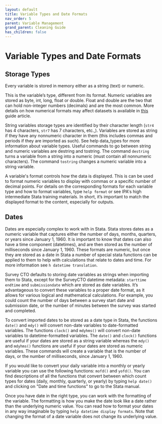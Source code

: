 ```yaml
---
layout: default
title: Variable Types and Date Formats
nav_order: 5
parent: Variable Management
grand_parent: Cleaning Guide
has_children: false
---
```


# Variable Types and Date Formats

## Storage Types

Every variable is stored in memory either as a string (text) or numeric. 

This is the variable’s type, different from its format. Numeric variables are stored as byte, int, long, float or double. Float and double are the two that can hold non-integer numbers (decimals) and are the most common. More details on how numerical formats may affect datasets is available in [this](https://github.com/PovertyAction/guides/blob/master/CleaningGuide/01%20Raw%20Survey%20Data%20Management/11%20Numerical%20Formats.md) guide article.

String variables storage types are identified by their character length (`str4` has 4 characters, `str7` has 7 characters, etc.,). Variables are stored as string if they have any nonnumeric character in them (this includes commas and periods if they are imported as such). See help data_types for more information about variable types. Useful commands to go between string and numeric variables are destring and tostring. The command `destring` turns a variable from a string into a numeric (must contain all nonnumeric characters). The command `tostring` changes a numeric variable into a string variable. 

A variable's format controls how the data is displayed. This is can be used to format numeric variables to display with commas or a specific number of decimal points. For details on the corresponding formats for each variable type and how to format variables, type `help format` or see IPA's high intermediate Stata training materials. In short, it’s important to match the displayed format to the content, especially for outputs.

## Dates
Dates are especially complex to work with in Stata. Stata stores dates as a numeric variable that captures either the number of days, months, quarters, or years since January 1, 1960. It is important to know that dates can also have a time component (datetimes), and are then stored as the number of milliseconds since January 1, 1960. These formats are numeric, but once they are stored as a date in Stata a number of special stata functions can be applied to them to help with calculations that relate to dates and time. For more information see `h datetime translation`.

Survey CTO defaults to storing date variables as strings when importing them to Stata, except for the SurveyCTO datetime metadata: `starttime` `endtime` and `submissiondate` which are stored as date variables. It’s advantageous to convert these variables to a proper date format, as it allows for various logical and mathematical calculations. For example, you could count the number of days between a survey start date and submission date, or the number of minutes between the survey was started and completed. 

To convert imported dates to be stored as a date type in Stata, the functions `date()` and `mdy()` will convert non-date variables to date-formatted variables. The functions `clock()` and `mdyhms()` will convert non-date variables to datetime-formatted variables. The `date()` and `clock()` functions are useful if your dates are stored as a string variable whereas the `mdy()` and `mdyhms()` functions are useful if your dates are stored as numeric variables. These commands will create a variable that is the number of days, or the number of milliseconds, since January 1, 1960. 

If you would like to convert your daily variable into a monthly or yearly variable you can use the following functions: `mofd()` and `yofd()`. You can find descriptions of all the functions that convert between which count types for dates (daily, monthly, quarterly, or yearly) by typing `help date()` and clicking on "Date and time functions" to go to the Stata manual. 

Once you have date in the right type, you can work with the formatting of the variable. The formatting is how you make the date look like a date rather than the underlying numeric value.  You can read how to format your dates in any way imaginable by typing `help datetime display formats`. Note that changing the format of a date variable does not change its underlying value. 
